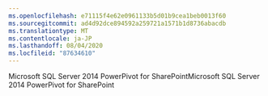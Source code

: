 ```yaml
---
ms.openlocfilehash: e71115f4e62e0961133b5d01b9cea1beb0013f60
ms.sourcegitcommit: ad4d92dce894592a259721a1571b1d8736abacdb
ms.translationtype: MT
ms.contentlocale: ja-JP
ms.lasthandoff: 08/04/2020
ms.locfileid: "87634610"
---
```

<span data-ttu-id="f182a-101">Microsoft SQL Server 2014 PowerPivot for SharePoint</span><span class="sxs-lookup"><span data-stu-id="f182a-101">Microsoft SQL Server 2014 PowerPivot for SharePoint</span></span>
